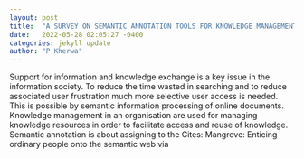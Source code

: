 ```yaml
---
layout: post
title:  "A SURVEY ON SEMANTIC ANNOTATION TOOLS FOR KNOWLEDGE MANAGEMENT"
date:   2022-05-28 02:05:27 -0400
categories: jekyll update
author: "P Kherwa"
---
```

Support for information and knowledge exchange is a key issue in the information society. To reduce the time wasted in searching and to reduce associated user frustration much more selective user access is needed. This is possible by semantic information processing of online documents. Knowledge management in an organisation are used for managing knowledge resources in order to facilitate access and reuse of knowledge. Semantic annotation is about assigning to the  Cites: Mangrove: Enticing ordinary people onto the semantic web via